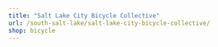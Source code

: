 ```yaml
---
title: "Salt Lake City Bicycle Collective"
url: /south-salt-lake/salt-lake-city-bicycle-collective/
shop: bicycle
---
```

